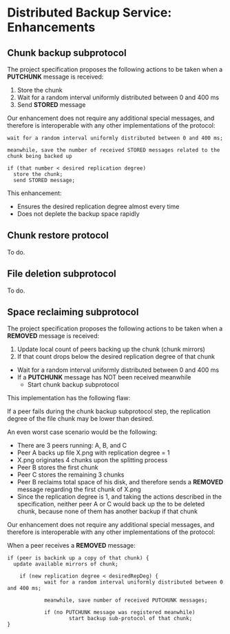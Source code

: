 # Distributed Backup Service: Enhancements

## Chunk backup subprotocol

The project specification proposes the following actions to be taken when a **PUTCHUNK** message is received:

1. Store the chunk
2. Wait for a random interval uniformly distributed between 0 and 400 ms
3. Send **STORED** message


Our enhancement does not require any additional special messages, and therefore is interoperable with any other implementations of the protocol:

```
wait for a random interval uniformly distributed between 0 and 400 ms;

meanwhile, save the number of received STORED messages related to the chunk being backed up

if (that number < desired replication degree)
  store the chunk;
  send STORED message;
```


This enhancement:

- Ensures the desired replication degree almost every time
- Does not deplete the backup space rapidly


## Chunk restore protocol

To do.


## File deletion subprotocol

To do.


## Space reclaiming subprotocol

The project specification proposes the following actions to be taken when a **REMOVED** message is received:

1. Update local count of peers backing up the chunk (chunk mirrors)
2. If that count drops below the desired replication degree of that chunk
  - Wait for a random interval uniformly distributed between 0 and 400 ms
  - If a **PUTCHUNK** message has NOT been received meanwhile
    - Start chunk backup subprotocol


This implementation has the following flaw:

If a peer fails during the chunk backup subprotocol step, the replication degree of the file chunk may be lower than desired.


An even worst case scenario would be the following:  

- There are 3 peers running: A, B, and C
- Peer A backs up file X.png with replication degree = 1
- X.png originates 4 chunks upon the splitting process
- Peer B stores the first chunk
- Peer C stores the remaining 3 chunks
- Peer B reclaims total space of his disk, and therefore sends a **REMOVED** message regarding the first chunk of X.png
- Since the replication degree is 1, and taking the actions described in the specification, neither peer A or C would back up the to be deleted chunk, because none of them has another backup if that chunk


Our enhancement does not require any additional special messages, and therefore is interoperable with any other implementations of the protocol:

When a peer receives a **REMOVED** message:

```
if (peer is backink up a copy of that chunk) {
  update available mirrors of chunk;
	
	if (new replication degree < desiredRepDeg) {
			wait for a random interval uniformly distributed between 0 and 400 ms;
			
			meanwhile, save number of received PUTCHUNK messages;

			if (no PUTCHUNK message was registered meanwhile)
					start backup sub-protocol of that chunk;
}
```

